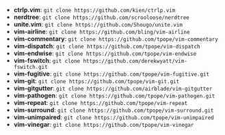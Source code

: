 * **ctrlp.vim**:       `git clone https://github.com/kien/ctrlp.vim`
* **nerdtree**:        `git clone https://github.com/scrooloose/nerdtree`
* **unite.vim**:       `git clone https://github.com/Shougo/unite.vim`
* **vim-airline**:     `git clone https://github.com/bling/vim-airline`
* **vim-commentary**:  `git clone https://github.com/tpope/vim-commentary`
* **vim-dispatch**:    `git clone https://github.com/tpope/vim-dispatch`
* **vim-endwise**:     `git clone https://github.com/tpope/vim-endwise`
* **vim-fswitch**:     `git clone https://github.com/derekwyatt/vim-fswitch.git`
* **vim-fugitive**:    `git clone https://github.com/tpope/vim-fugitive.git`
* **vim-git**:         `git clone https://github.com/tpope/vim-git.git`
* **vim-gitgutter**:   `git clone https://github.com/airblade/vim-gitgutter`
* **vim-pathogen**:    `git clone https://github.com/tpope/vim-pathogen.git`
* **vim-repeat**:      `git clone https://github.com/tpope/vim-repeat`
* **vim-surround**:    `git clone https://github.com/tpope/vim-surround.git`
* **vim-unimpaired**:  `git clone https://github.com/tpope/vim-unimpaired`
* **vim-vinegar**:     `git clone https://github.com/tpope/vim-vinegar`
